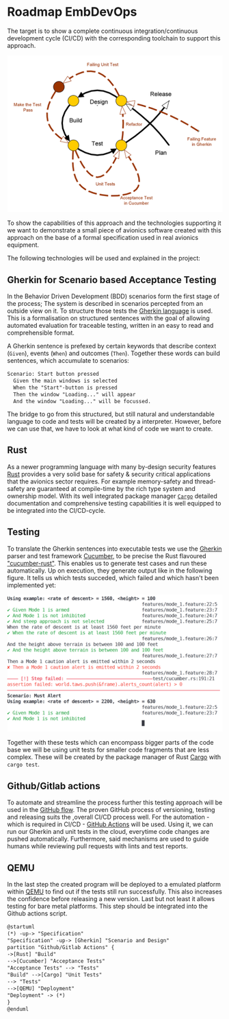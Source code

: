 # Roadmap EmbDevOps

The target is to show a complete continuous integration/continuous development
cycle (CI/CD) with the corresponding toolchain to support this approach.

![BDD cycle](bdd_cycle.png)

To show the capabilities of this approach and the technologies supporting it we
want to demonstrate a small piece of avionics software created with this approach
on the base of a formal specification used in real avionics equipment.

The following technologies will be used and explained in the project:


## Gherkin for Scenario based Acceptance Testing

In the Behavior Driven Development (BDD) scenarios form the first stage of the process; The system is described in scenarios percepted from an outside view on it. 
To structure those tests the [Gherkin
language](https://cucumber.io/docs/gherkin/reference/) is used. This is a formalisation on structured sentences with the goal of allowing automated evaluation for traceable testing, written in an easy to read and comprehensible format.

A Gherkin sentence is prefexed by certain keywords that describe context
(`Given`), events (`When`) and outcomes (`Then`). Together these words can
build sentences, which accumulate to scenarios:

```gherkin
Scenario: Start button pressed
  Given the main windows is selected
  When the "Start"-button is pressed
  Then the window "Loading..." will appear
  And the window "Loading..." will be focussed.
```

The bridge to go from this structured, but still natural and understandable language to code and tests will be created by a interpreter. However, before we can use that, we have to look at what kind of code we want to create.


## Rust

As a newer programming language with many by-design security features [Rust](https://www.rust-lang.org/) provides a very solid base for safety & security critical applications that the avionics sector requires. For example memory-safety and thread-safety are guaranteed at compile-time by the rich type system and ownership model.  With its well integrated package manager [`Cargo`](https://doc.rust-lang.org/cargo/) detailed documentation and comprehensive testing capabilities it is well equipped to be integrated into the CI/CD-cycle.


## Testing 

To translate the Gherkin sentences into executable tests we use the [Gherkin](https://cucumber.io/docs/gherkin/reference/) parser and test framework [Cucumber](https://cucumber.io/), to be precise the Rust flavoured ["cucumber-rust"](https://lib.rs/crates/cucumber_rust). This enables us to generate test cases and run these automatically. Up on execution, they generate output like in the following figure. It tells us which tests succeded, which failed and which hasn't been implemented yet:

![Cucumber report](report-success-failure.png)

Together with these tests which can encompass bigger parts of the code base we will be using unit tests for smaller code fragments that are less complex. These will be created by the package manager of Rust [Cargo](https://doc.rust-lang.org/cargo/) with `cargo test`.


## Github/Gitlab actions 

To automate and streamline the process further this testing approach will be used in the [GitHub flow](https://guides.github.com/introduction/flow/). The proven GitHub process of versioning, testing and releasing suits the ,overall CI/CD process well. For the automation - which is required in CI/CD - [GitHub Actions](https://github.com/features/actions) will be used. Using it, we can run our Gherkin and unit tests in the cloud, everytime code changes are pushed automatically. Furthermore, said mechanisms are used to guide humans while reviewing pull requests with lints and test reports. 


## QEMU 

In the last step the created program will be deployed to a emulated platform within [QEMU](https://www.qemu.org/) to find out if the tests still run successfully. This also increases the confidence before releasing a new version. Last but not least it allows testing for bare metal platforms. This step should be integrated into the Github actions script.

```plantuml
@startuml
(*) -up-> "Specification"
"Specification" -up-> [Gherkin] "Scenario and Design"
partition "Github/Gitlab Actions" {
->[Rust] "Build"
-->[Cucumber] "Acceptance Tests"
"Acceptance Tests" --> "Tests"
"Build" -->[Cargo] "Unit Tests"
--> "Tests"
-->[QEMU] "Deployment"
"Deployment" -> (*)
}
@enduml
```